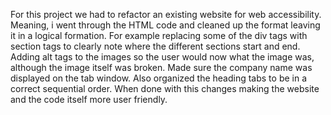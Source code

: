 For this project we had to refactor an existing website for web accessibility. Meaning, i went through the HTML code and cleaned up the format leaving it in a logical formation. For example replacing some of the div tags with section tags to clearly note where the different sections start and end. Adding alt tags to the images so the user would now what the image was, although the image itself was broken. Made sure the company name was displayed on the tab window. Also organized the heading tabs to be in a correct sequential order.  When done with this changes making the website and the code itself more user friendly. 